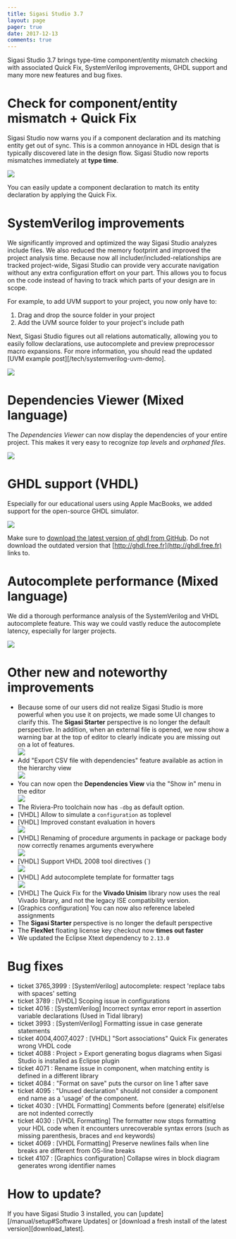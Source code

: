 ```yaml
---
title: Sigasi Studio 3.7
layout: page
pager: true
date: 2017-12-13
comments: true
---
```

Sigasi Studio 3.7 brings type-time component/entity mismatch checking with associated Quick Fix,
SystemVerilog improvements, GHDL support and many more new features and bug fixes.

# Check for component/entity mismatch + Quick Fix

Sigasi Studio now warns you if a component declaration and its matching entity get out of sync.
This is a common annoyance in HDL design that is typically discovered late in the design flow.
Sigasi Studio now reports mismatches immediately at **type time**.

![](3.7/linting_component_entity.png)

You can easily update a component declaration to match its entity declaration by applying the Quick Fix.

# SystemVerilog improvements

We significantly improved and optimized the way Sigasi Studio analyzes include files.
We also reduced the memory footprint and improved the project analysis time.
Because now all includer/included-relationships are tracked project-wide,
Sigasi Studio can provide very accurate navigation without any extra configuration effort on your part.
This allows you to focus on the code instead of having to track which parts of your design are in scope.

For example, to add UVM support to your project, you now only have to:

1. Drag and drop the source folder in your project
2. Add the UVM source folder to your project's include path

Next, Sigasi Studio figures out all relations automatically, allowing you to easily follow declarations, use autocomplete and preview preprocessor macro expansions.
For more information, you should read the updated [UVM example post][/tech/systemverilog-uvm-demo].

![](3.7/uvm_ubus.png)

# Dependencies Viewer (Mixed language)

The *Dependencies Viewer* can now display the dependencies of your entire project.
This makes it very easy to recognize *top levels* and *orphaned files*.

![](3.7/dependencies_project.png)

# GHDL support (VHDL)

Especially for our educational users using Apple MacBooks, we added support for the open-source GHDL simulator.

![](3.7/ghdl_support.png)

Make sure to [download the latest version of ghdl from GitHub](https://github.com/tgingold/ghdl/releases).
Do not download the outdated version that [http://ghdl.free.fr](http://ghdl.free.fr) links to.

# Autocomplete performance (Mixed language)

We did a thorough performance analysis of the SystemVerilog and VHDL autocomplete feature.
This way we could vastly reduce the autocomplete latency, especially for larger projects.

![](3.7/faster_autocomplete.png)

# Other new and noteworthy improvements

* Because some of our users did not realize Sigasi Studio is more powerful when you use it on projects, we made some UI changes to clarify this. The **Sigasi Starter** perspective is no longer the default perspective. In addition, when an external file is opened, we now show a warning bar at the top of editor to clearly indicate you are missing out on a lot of features.  
![](3.7/external_file_banner.png)
* Add "Export CSV file with dependencies" feature available as action in the hierarchy view  
![](3.7/csv_hierarchy.png)
* You can now open the **Dependencies View** via the "Show in" menu in the editor  
![](3.7/show_in_dependencies.png)
* The Riviera-Pro toolchain now has `-dbg` as default option.
* \[VHDL] Allow to simulate a `configuration` as toplevel
* \[VHDL] Improved constant evaluation in hovers  
![](3.7/constant_evaluation_hover.png)
* \[VHDL] Renaming of procedure arguments in package or package body now correctly renames arguments everywhere  
![](3.7/rename_procedure_parameter.png)
* \[VHDL] Support VHDL 2008 tool directives (`)  
![](3.7/vhdl2008_tool_directive.png)
* \[VHDL] Add autocomplete template for formatter tags  
![](3.7/formatter_tags.png)
* \[VHDL] The Quick Fix for the **Vivado Unisim** library now uses the real Vivado library, and not the legacy ISE compatibility version.
* \[Graphics configuration] You can now also reference labeled assignments
* The **Sigasi Starter** perspective is no longer the default perspective
* The **FlexNet** floating license key checkout now **times out faster**
* We updated the Eclipse Xtext dependency to `2.13.0`

# Bug fixes

- ticket 3765,3999 : \[SystemVerilog] autocomplete: respect 'replace tabs with spaces' setting
- ticket 3789 : \[VHDL] Scoping issue in configurations
- ticket 4016 : \[SystemVerilog] Incorrect syntax error report in assertion variable declarations (Used in Tidal library)
- ticket 3993 : \[SystemVerilog] Formatting issue in case generate statements
- ticket 4004,4007,4027 : \[VHDL] "Sort associations" Quick Fix generates wrong VHDL code
- ticket 4088 : Project > Export generating bogus diagrams when Sigasi Studio is installed as Eclipse plugin
- ticket 4071 : Rename issue in component, when matching entity is defined in a different library
- ticket 4084 : "Format on save" puts the cursor on line 1 after save
- ticket 4095 : "Unused declaration" should not consider a component end name as a 'usage' of the component.
- ticket 4030 : \[VHDL Formatting] Comments before (generate) elsif/else are not indented correctly
- ticket 4030 : \[VHDL Formatting] The formatter now stops formatting your HDL code when it encounters unrecoverable syntax errors (such as missing parenthesis, braces and `end` keywords)
- ticket 4069 : \[VHDL Formatting] Preserve newlines fails when line breaks are different from OS-line breaks
- ticket 4107 : \[Graphics configuration] Collapse wires in block diagram generates wrong identifier names

# How to update?

If you have Sigasi Studio 3 installed, you can [update][/manual/setup#Software Updates] or [download a fresh install of the latest version][download_latest].
 
